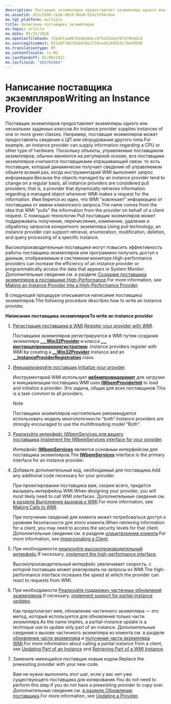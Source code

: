```yaml
---
description: Поставщик экземпляров предоставляет экземпляры одного или нескольких заданных классов.
ms.assetid: d53c3399-cba8-4b5d-8da0-b5a23f94c0ae
ms.tgt_platform: multiple
title: Написание поставщика экземпляров
ms.topic: article
ms.date: 05/31/2018
ms.openlocfilehash: 72bddfaa867624bd84cc975d32a8e7b747064d1d
ms.sourcegitcommit: 831e8f3db78ab820e1710cede244553c70e50500
ms.translationtype: MT
ms.contentlocale: ru-RU
ms.lasthandoff: 01/08/2021
ms.locfileid: "105702464"
---
```

# <a name="writing-an-instance-provider"></a><span data-ttu-id="02b63-103">Написание поставщика экземпляров</span><span class="sxs-lookup"><span data-stu-id="02b63-103">Writing an Instance Provider</span></span>

<span data-ttu-id="02b63-104">Поставщик экземпляров предоставляет экземпляры одного или нескольких заданных классов.</span><span class="sxs-lookup"><span data-stu-id="02b63-104">An instance provider supplies instances of one or more given classes.</span></span> <span data-ttu-id="02b63-105">Например, поставщик экземпляров может предоставлять сведения о ЦП или оборудовании другого типа.</span><span class="sxs-lookup"><span data-stu-id="02b63-105">For example, an instance provider can supply information regarding a CPU or other type of hardware.</span></span> <span data-ttu-id="02b63-106">Поскольку объекты, управляемые поставщиком экземпляров, обычно меняются на регулярной основе, все поставщики экземпляров считаются поставщиками опрашивающей связи. то есть поставщик, который динамически получает сведения об управляемом объекте всякий раз, когда инструментарий WMI выполняет запрос информации.</span><span class="sxs-lookup"><span data-stu-id="02b63-106">Because the objects managed by an instance provider tend to change on a regular basis, all instance providers are considered pull providers; that is, a provider that dynamically retrieves information regarding a managed object whenever WMI makes a request for the information.</span></span> <span data-ttu-id="02b63-107">Имя берется из идеи, что WMI "извлекает" информацию от поставщика от имени клиентского запроса.</span><span class="sxs-lookup"><span data-stu-id="02b63-107">The name comes from the idea that WMI "pulls" the information from the provider on behalf of a client request.</span></span> <span data-ttu-id="02b63-108">С помощью технологии Pull поставщик экземпляров может поддерживать получение, перечисление, изменение, удаление и обработку запросов конкретного экземпляра.</span><span class="sxs-lookup"><span data-stu-id="02b63-108">Using pull technology, an instance provider can support retrieval, enumeration, modification, deletion, and query processing of a specific instance.</span></span>

<span data-ttu-id="02b63-109">Высокопроизводительные поставщики могут повысить эффективность работы поставщика экземпляров или программно получить доступ к данным, отображаемым в системном мониторе.</span><span class="sxs-lookup"><span data-stu-id="02b63-109">High-performance providers can increase the efficiency of an instance provider or programmatically access the data that appears in System Monitor.</span></span> <span data-ttu-id="02b63-110">Дополнительные сведения см. в разделе [Создание поставщика экземпляров в поставщике High-Performance](making-an-instance-provider-into-a-high-performance-provider.md).</span><span class="sxs-lookup"><span data-stu-id="02b63-110">For more information, see [Making an Instance Provider into a High-Performance Provider](making-an-instance-provider-into-a-high-performance-provider.md).</span></span>

<span data-ttu-id="02b63-111">В следующей процедуре описывается написание поставщика экземпляров.</span><span class="sxs-lookup"><span data-stu-id="02b63-111">The following procedure describes how to write an instance provider.</span></span>

<span data-ttu-id="02b63-112">**Написание поставщика экземпляров**</span><span class="sxs-lookup"><span data-stu-id="02b63-112">**To write an instance provider**</span></span>

1.  <span data-ttu-id="02b63-113">[Регистрация поставщика в WMI](registering-an-instance-provider.md).</span><span class="sxs-lookup"><span data-stu-id="02b63-113">[Register your provider with WMI](registering-an-instance-provider.md).</span></span>

    <span data-ttu-id="02b63-114">Поставщики экземпляров регистрируются в WMI путем создания экземпляра [**\_ \_ Win32Provider**](--win32provider.md) и класса [**\_ \_ инстанцепровидеррегистратион**](--instanceproviderregistration.md) .</span><span class="sxs-lookup"><span data-stu-id="02b63-114">Instance providers register with WMI by creating a [**\_\_Win32Provider**](--win32provider.md) instance and an [**\_\_InstanceProviderRegistration**](--instanceproviderregistration.md) class.</span></span>

2.  <span data-ttu-id="02b63-115">[Инициализируйте поставщик](initializing-a-provider.md).</span><span class="sxs-lookup"><span data-stu-id="02b63-115">[Initialize your provider](initializing-a-provider.md).</span></span>

    <span data-ttu-id="02b63-116">Инструментарий WMI использует [**ивбемпровидеринит**](/windows/desktop/api/Wbemprov/nn-wbemprov-iwbemproviderinit) для загрузки и инициализации поставщика.</span><span class="sxs-lookup"><span data-stu-id="02b63-116">WMI uses [**IWbemProviderInit**](/windows/desktop/api/Wbemprov/nn-wbemprov-iwbemproviderinit) to load and initialize a provider.</span></span> <span data-ttu-id="02b63-117">Это задача, общая для всех поставщиков.</span><span class="sxs-lookup"><span data-stu-id="02b63-117">This is a task common to all providers.</span></span>

    > [!Note]  
    > <span data-ttu-id="02b63-118">Поставщики экземпляров настоятельно рекомендуется использовать модель многопоточности "both".</span><span class="sxs-lookup"><span data-stu-id="02b63-118">Instance providers are strongly encouraged to use the multithreading model "Both".</span></span>

     

3.  <span data-ttu-id="02b63-119">[Реализуйте интерфейс IWbemServices для вашего поставщика](implementing-the-primary-interface-for-an-instance-provider.md).</span><span class="sxs-lookup"><span data-stu-id="02b63-119">[Implement the IWbemServices interface for your provider](implementing-the-primary-interface-for-an-instance-provider.md).</span></span>

    <span data-ttu-id="02b63-120">Интерфейс [**IWbemServices**](/windows/desktop/api/WbemCli/nn-wbemcli-iwbemservices) является основным интерфейсом для поставщика экземпляров.</span><span class="sxs-lookup"><span data-stu-id="02b63-120">The [**IWbemServices**](/windows/desktop/api/WbemCli/nn-wbemcli-iwbemservices) interface is the primary interface for an instance provider.</span></span>

4.  <span data-ttu-id="02b63-121">Добавьте дополнительный код, необходимый для поставщика.</span><span class="sxs-lookup"><span data-stu-id="02b63-121">Add any additional code necessary for your provider.</span></span>

    <span data-ttu-id="02b63-122">При проектировании поставщика вам, скорее всего, придется вызывать интерфейсы WMI.</span><span class="sxs-lookup"><span data-stu-id="02b63-122">When designing your provider, you will most likely need to call WMI interfaces.</span></span> <span data-ttu-id="02b63-123">Дополнительные сведения см. [в разделе Выполнение вызовов к WMI](making-calls-to-wmi.md).</span><span class="sxs-lookup"><span data-stu-id="02b63-123">For more information, see [Making Calls to WMI](making-calls-to-wmi.md).</span></span>

    <span data-ttu-id="02b63-124">При получении сведений для клиента может потребоваться доступ к уровням безопасности для этого клиента.</span><span class="sxs-lookup"><span data-stu-id="02b63-124">When retrieving information for a client, you may need to access the security levels for that client.</span></span> <span data-ttu-id="02b63-125">Дополнительные сведения см. в разделе [олицетворение клиента](impersonating-a-client.md).</span><span class="sxs-lookup"><span data-stu-id="02b63-125">For more information, see [Impersonating a Client](impersonating-a-client.md).</span></span>

5.  <span data-ttu-id="02b63-126">При необходимости [реализуйте высокопроизводительный интерфейс](improving-the-efficiency-of-an-instance-provider.md).</span><span class="sxs-lookup"><span data-stu-id="02b63-126">If necessary, [implement the high-performance interface](improving-the-efficiency-of-an-instance-provider.md).</span></span>

    <span data-ttu-id="02b63-127">Высокопроизводительный интерфейс увеличивает скорость, с которой поставщик может реагировать на запросы из WMI.</span><span class="sxs-lookup"><span data-stu-id="02b63-127">The high-performance interface increases the speed at which the provider can react to requests from WMI.</span></span>

6.  <span data-ttu-id="02b63-128">При необходимости [Реализуйте поддержку частичных обновлений экземпляров](supporting-partial-instance-operations.md).</span><span class="sxs-lookup"><span data-stu-id="02b63-128">If necessary, [implement support for partial-instance updates](supporting-partial-instance-operations.md).</span></span>

    <span data-ttu-id="02b63-129">Как предполагает имя, обновление частичного экземпляра — это метод, который используется для обновления только части экземпляра.</span><span class="sxs-lookup"><span data-stu-id="02b63-129">As the name implies, a partial-instance update is a technique use to update only part of an instance.</span></span> <span data-ttu-id="02b63-130">Дополнительные сведения о вызове частичного экземпляра из клиента см. в разделе [обновление части экземпляра](updating-part-of-an-instance.md) и [получение части экземпляра WMI](retrieving-part-of-an-instance.md).</span><span class="sxs-lookup"><span data-stu-id="02b63-130">For more information about calling a partial instance from a client, see [Updating Part of an Instance](updating-part-of-an-instance.md) and [Retrieving Part of a WMI Instance](retrieving-part-of-an-instance.md).</span></span>

7.  <span data-ttu-id="02b63-131">Замените имеющийся поставщик новым кодом.</span><span class="sxs-lookup"><span data-stu-id="02b63-131">Replace the preexisting provider with your new code.</span></span>

    <span data-ttu-id="02b63-132">Вам не нужно выполнять этот шаг, если у вас нет уже существующего поставщика для копирования.</span><span class="sxs-lookup"><span data-stu-id="02b63-132">You do not need to perform this step if you do not have a preexisting provider to copy over.</span></span> <span data-ttu-id="02b63-133">Дополнительные сведения см. [в разделе Обновление поставщика](updating-a-provider.md).</span><span class="sxs-lookup"><span data-stu-id="02b63-133">For more information, see [Updating a Provider](updating-a-provider.md).</span></span>

 

 




